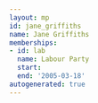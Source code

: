 ```yaml
---
layout: mp
id: jane_griffiths
name: Jane Griffiths
memberships:
- id: lab
  name: Labour Party
  start: 
  end: '2005-03-18'
autogenerated: true
---
```


